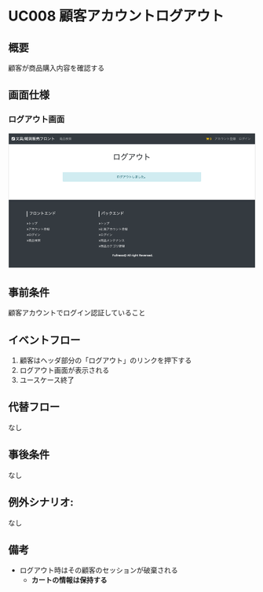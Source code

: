 # UC008 顧客アカウントログアウト

## 概要

顧客が商品購入内容を確認する

## 画面仕様

### ログアウト画面

![](img/uc008-logout.png)

## 事前条件

顧客アカウントでログイン認証していること

## イベントフロー

1. 顧客はヘッダ部分の「ログアウト」のリンクを押下する
2. ログアウト画面が表示される
3. ユースケース終了

## 代替フロー

なし

## 事後条件

なし

## 例外シナリオ:

なし

## 備考

- ログアウト時はその顧客のセッションが破棄される
  - **カートの情報は保持する**
